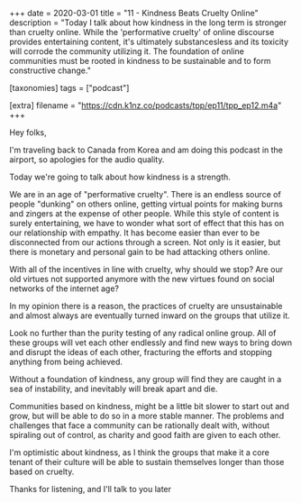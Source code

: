 +++
date = 2020-03-01
title = "11 - Kindness Beats Cruelty Online"
description = "Today I talk about how kindness in the long term is stronger than cruelty online. While the 'performative cruelty' of online discourse provides entertaining content, it's ultimately substancesless and its toxicity will corrode the community utilizing it. The foundation of online communities must be rooted in kindness to be sustainable and to form constructive change."

[taxonomies]
tags = ["podcast"]

[extra]
filename = "https://cdn.k1nz.co/podcasts/tpp/ep11/tpp_ep12.m4a"
+++

Hey folks,

I'm traveling back to Canada from Korea and am doing this podcast in the airport, so apologies for the audio quality.

Today we're going to talk about how kindness is a strength.

We are in an age of "performative cruelty". There is an endless source of people "dunking" on others online, getting virtual points for making burns and zingers at the expense of other people. While this style of content is surely entertaining, we have to wonder what sort of effect that this has on our relationship with empathy. It has become easier than ever to be disconnected from our actions through a screen. Not only is it easier, but there is monetary and personal gain to be had attacking others online.

With all of the incentives in line with cruelty, why should we stop? Are our old virtues not supported anymore with the new virtues found on social networks of the internet age? 

In my opinion there is a reason, the practices of cruelty are unsustainable and almost always are eventually turned inward on the groups that utilize it. 

Look no further than the purity testing of any radical online group. All of these groups will vet each other endlessly and find new ways to bring down and disrupt the ideas of each other, fracturing the efforts and stopping anything from being achieved.

Without a foundation of kindness, any group will find they are caught in a sea of instability, and inevitably will break apart and die.

Communities based on kindness, might be a little bit slower to start out and grow, but will be able to do so in a more stable manner. The problems and challenges that face a community can be rationally dealt with, without spiraling out of control, as charity and good faith are given to each other.

I'm optimistic about kindness, as I think the groups that make it a core tenant of their culture will be able to sustain themselves longer than those based on cruelty.

Thanks for listening, and I'll talk to you later